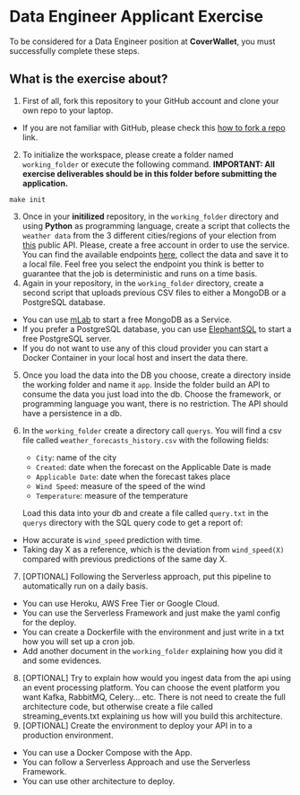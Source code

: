 # Data Engineer Applicant Exercise
To be considered for a Data Engineer position at **CoverWallet**, you must
successfully complete these steps.

## What is the exercise about?

1. First of all, fork this repository to your GitHub account and clone your own repo to your laptop.
  * If you are not familiar with GitHub, please check this
  [how to fork a repo](https://help.github.com/articles/fork-a-repo/) link.  
2. To initialize the workspace, please create a folder named `working_folder`
or execute the following command. **IMPORTANT: All exercise deliverables should
be in this folder before submitting the application.**
```
make init
```
3. Once in your **initilized** repository, in the `working_folder` directory and using **Python** as
programming language, create a script that collects the
`weather data` from the 3 different cities/regions of your election from
 [this](https://www.visualcrossing.com/) public API. Please, create a free account in order to use the service. 
   You can find the available endpoints [here](https://www.visualcrossing.com/resources/documentation/weather-api/weather-api-documentation/#timeline), collect the data and save it to a local file.
Feel free you select the endpoint you think is better to guarantee that the job is deterministic and runs on a time basis.
4. Again in your repository, in the `working_folder` directory, create a second script that uploads
previous CSV files to either a MongoDB or a PostgreSQL database.
  * You can use [mLab](https://mlab.com/plans/pricing/#plan-type=sandbox) to start
  a free MongoDB as a Service.
  * If you prefer a PostgreSQL database, you can use [ElephantSQL](https://www.elephantsql.com/plans.html)
  to start a free PostgreSQL server.
  * If you do not want to use any of this cloud provider you can start a Docker Container in your local host
  and insert the data there.
5. Once you load the data into the DB you choose, create a directory inside the working folder and name it `app`.
Inside the folder build an API to consume the data you just load into the db. Choose the framework, 
or programming language you want, there is no restriction. The API should have a persistence in a db.
6. In the `working_folder` create a directory call `querys`. You will find a csv file called `weather_forecasts_history.csv` with the following fields:
    * `City`: name of the city
    * `Created`: date when the forecast on the Applicable Date is made
    * `Applicable Date`: date when the forecast takes place
    * `Wind Speed`: measure of the speed of the wind
    * `Temperature`: measure of the temperature  
            
   Load this data into your db and create a file called `query.txt` in the `querys` directory with the SQL query code to get a report of:
  * How accurate is `wind_speed` prediction with time.
  * Taking day X as a reference, which is the deviation from `wind_speed(X)` compared with previous predictions of the same day X.
7. [OPTIONAL] Following the Serverless approach, put this pipeline to automatically
run on a daily basis.
  * You can use Heroku, AWS Free Tier or Google Cloud.
  * You can use the Serverless Framework and just make the yaml config for the deploy.
  * You can create a Dockerfile with the environment and just write in a txt how you will set up a cron job.
  * Add another document in the `working_folder` explaining how you did it and
  some evidences.
8. [OPTIONAL] Try to explain how would you ingest data from the api using an event processing platform. You can choose the 
   event platform you want Kafka, RabbitMQ, Celery... etc. There is not need to create the full architecture code, but
   otherwise create a file called streaming_events.txt explaining us how will you build this architecture.
9. [OPTIONAL] Create the environment to deploy your API in to a production environment.
  * You can use a Docker Compose with the App.
  * You can follow a Serverless Approach and use the Serverless Framework.
  * You can use other architecture to deploy.
